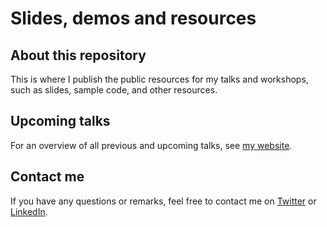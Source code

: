 # Slides, demos and resources

## About this repository

This is where I publish the public resources for my talks and workshops, such as slides, sample code, and other resources.

## Upcoming talks

For an overview of all previous and upcoming talks, see [my website](https://thomasvochten.com/speaking).

## Contact me

If you have any questions or remarks, feel free to contact me on [Twitter](https://twitter.com/thomasvochten) or [LinkedIn](https://www.linkedin.com/in/thomasvochten/).
